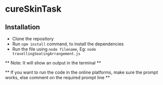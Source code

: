 # cureSkinTask 
## Installation
* Clone the repository
* Run `npm install` command, to install the dependencies
* Run the file using `node filename`, Eg: `node travellingSeatingArrangement.js`

** Note: It will show an output in the terminal **

** If you want to run the code in the online platforms, make sure the prompt works, else comment on the required prompt line **
